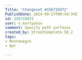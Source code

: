 ```yaml
---
Title: 'Changeset #156719472'
PublishDate: 2024-09-17T08:54:34Z
id: 156719472
user: v_martyanov
comment: Specify path surfaces
created_by: StreetComplete 58.2
tags:
- Montenegro
- Bar

---
```

